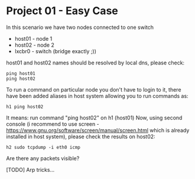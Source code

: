 # Project 01 - Easy Case

In this scenario we have two nodes connected to one switch

* host01 - node 1
* host02 - node 2
* lxcbr0 - switch (bridge exactly ;))

host01 and host02 names should be resolved by local dns, please check:

    ping host01
    ping host02
    
To run a command on particular node you don't have to login to it, there have been added aliases in host system allowing you to run commands as:

    h1 ping host02

It means: run command "ping host02" on h1 (host01)
Now, using second console (i recommend to use screen - https://www.gnu.org/software/screen/manual/screen.html which is already installed in host system), please check the results on host02:

    h2 sudo tcpdump -i eth0 icmp

Are there any packets visible?

[TODO] Arp tricks...
 
 
